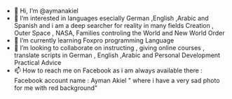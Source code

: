 - 👋 Hi, I’m @aymanakiel
- 👀 I’m interested in languages esecially German ,English ,Arabic and Spanish and i am a deep searcher for reality in many fields Creation , Outer Space , NASA, Families controling the World and New World Order
- 🌱 I’m currently learning Foxpro programming Language
- 💞️ I’m looking to collaborate on instructing , giving online courses , translate scripts in German , English ,Arabic and Personal Development Practical Advice
- 📫 How to reach me on Facebook as i am always available there : Facebook account name : Ayman Akiel " where i have a very sad photo for me with red background"

<!---
aymanakiel/aymanakiel is a ✨ special ✨ repository because its `README.md` (this file) appears on your GitHub profile.
You can click the Preview link to take a look at your changes.
--->

